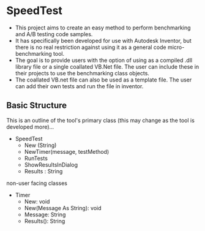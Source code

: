 ﻿SpeedTest
===

* This project aims to create an easy method to perform benchmarking and A/B testing code samples.
* It has specifically been developed for use with Autodesk Inventor, but there is no real restriction against using it as a general code micro-benchmarking tool.
* The goal is to provide users with the option of using as a compiled .dll library file or a single coallated VB.Net file.  The user can include these in their projects to use the benchmarking class objects.
* The coallated VB.net file can also be used as a template file.  The user can add their own tests and run the file in inventor.

Basic Structure
---

This is an outline of the tool's primary class (this may change as the tool is developed more)...

* SpeedTest
  * New (String)
  * NewTimer(message, testMethod)
  * RunTests
  * ShowResultsInDialog
  * Results : String

non-user facing classes
* Timer
  * New: void
  * New(Message As String): void
  * Message: String
  * Results(): String  